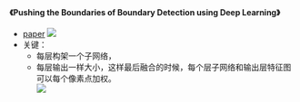 #### 《Pushing the Boundaries of Boundary Detection using Deep Learning》
* [paper](paper/14.301-15-Pushing-the-Boundaries-of-Boundary-Detection-using-Deep-Learning.pdf) 
![](readme/14.301-01.png)
* 关键：
    * 每层构架一个子网络，
    * 每层输出一样大小，这样最后融合的时候，每个层子网络和输出层特征图可以每个像素点加权。  \
    ![](readme/14.301-02.png)